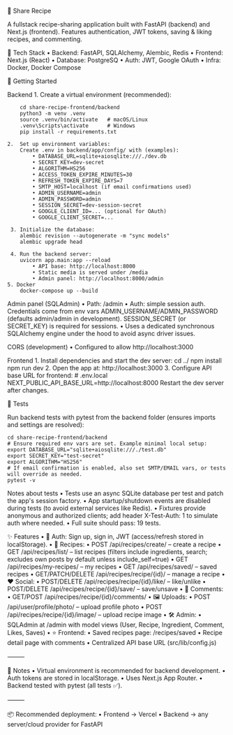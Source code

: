 🍳 Share Recipe

A fullstack recipe-sharing application built with FastAPI (backend) and Next.js (frontend).
Features authentication, JWT tokens, saving & liking recipes, and commenting.

🔧 Tech Stack
	•	Backend: FastAPI, SQLAlchemy, Alembic, Redis
	•	Frontend: Next.js (React)
    •	Database: PostgreSQ
    •	Auth: JWT, Google OAuth
	•	Infra: Docker, Docker Compose


🚀 Getting Started


Backend
	1.	Create a virtual environment (recommended):

        cd share-recipe-frontend/backend
        python3 -m venv .venv
        source .venv/bin/activate   # macOS/Linux
        .venv\Scripts\activate      # Windows
        pip install -r requirements.txt

    2.	Set up environment variables:
        Create .env in backend/app/config/ with (examples):
            • DATABASE_URL=sqlite+aiosqlite:///./dev.db
            • SECRET_KEY=dev-secret
            • ALGORITHM=HS256
            • ACCESS_TOKEN_EXPIRE_MINUTES=30
            • REFRESH_TOKEN_EXPIRE_DAYS=7
            • SMTP_HOST=localhost (if email confirmations used)
            • ADMIN_USERNAME=admin
            • ADMIN_PASSWORD=admin
            • SESSION_SECRET=dev-session-secret
            • GOOGLE_CLIENT_ID=... (optional for OAuth)
            • GOOGLE_CLIENT_SECRET=...
    
     3.	Initialize the database:
        alembic revision --autogenerate -m "sync models"
        alembic upgrade head

     4.	Run the backend server:
        uvicorn app.main:app --reload
            • API base: http://localhost:8000
            • Static media is served under /media
            • Admin panel: http://localhost:8000/admin
    5. Docker
        docker-compose up --build

Admin panel (SQLAdmin)
    • Path: /admin
    • Auth: simple session auth. Credentials come from env vars ADMIN_USERNAME/ADMIN_PASSWORD
      (defaults admin/admin in development). SESSION_SECRET (or SECRET_KEY) is required for sessions.
    • Uses a dedicated synchronous SQLAlchemy engine under the hood to avoid async driver issues.

CORS (development)
    • Configured to allow http://localhost:3000 

Frontend
	1.	Install dependencies and start the dev server:
        cd ../
        npm install
        npm run dev
    2.	Open the app at: http://localhost:3000
	3.	Configure API base URL for frontend:
        # .env.local
        NEXT_PUBLIC_API_BASE_URL=http://localhost:8000
    Restart the dev server after changes.

🧪 Tests

Run backend tests with pytest from the backend folder (ensures imports and settings are resolved):

    cd share-recipe-frontend/backend
    # Ensure required env vars are set. Example minimal local setup:
    export DATABASE_URL="sqlite+aiosqlite:///./test.db"
    export SECRET_KEY="test-secret"
    export ALGORITHM="HS256"
    # If email confirmation is enabled, also set SMTP/EMAIL vars, or tests will override as needed.
    pytest -v

Notes about tests
    • Tests use an async SQLite database per test and patch the app's session factory.
    • App startup/shutdown events are disabled during tests (to avoid external services like Redis).
    • Fixtures provide anonymous and authorized clients; add header X-Test-Auth: 1 to simulate auth where needed.
    • Full suite should pass: 19 tests.

✨ Features
	•	🔑 Auth: Sign up, sign in, JWT (access/refresh stored in localStorage).
	•	📌 Recipes:
	•	POST /api/recipes/create/ – create a recipe
	•	GET /api/recipes/list/ – list recipes (filters include ingredients, search; excludes own posts by default unless include_self=true)
	•	GET /api/recipes/my-recipes/ – my recipes
	•	GET /api/recipes/saved/ – saved recipes
	•	GET/PATCH/DELETE /api/recipes/recipe/{id}/ – manage a recipe
	•	❤️ Social:
	•	POST/DELETE /api/recipes/recipe/{id}/like/ – like/unlike
	•	POST/DELETE /api/recipes/recipe/{id}/save/ – save/unsave
	•	💬 Comments:
	•	GET/POST /api/recipes/recipe/{id}/comments/
	•	🖼 Uploads:
	•	POST /api/user/profile/photo/ – upload profile photo
	•	POST /api/recipes/recipe/{id}/image/ – upload recipe image
	•	🛠 Admin:
	•	SQLAdmin at /admin with model views (User, Recipe, Ingredient, Comment, Likes, Saves)
	•	⭐ Frontend:
	•	Saved recipes page: /recipes/saved
	•	Recipe detail page with comments
	•	Centralized API base URL (src/lib/config.js)

⸻

📝 Notes
	•	Virtual environment is recommended for backend development.
	•	Auth tokens are stored in localStorage.
	•	Uses Next.js App Router.
	•	Backend tested with pytest (all tests ✅).

⸻

📦 Recommended deployment:
	•	Frontend → Vercel
	•	Backend → any server/cloud provider for FastAPI